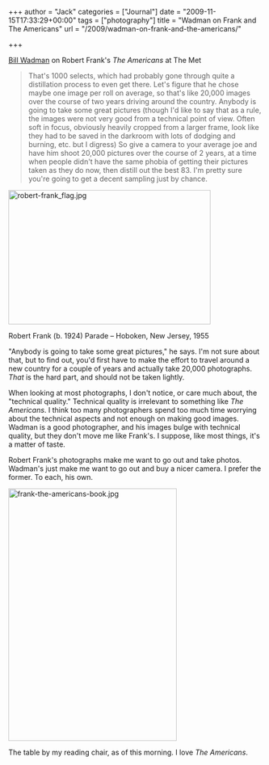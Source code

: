 +++
author = "Jack"
categories = ["Journal"]
date = "2009-11-15T17:33:29+00:00"
tags = ["photography"]
title = "Wadman on Frank and The Americans"
url = "/2009/wadman-on-frank-and-the-americans/"

+++

[Bill Wadman][1] on Robert Frank's _The Americans_ at The Met

> That's 1000 selects, which had probably gone through quite a distillation process to even get there. Let's figure that he chose maybe one image per roll on average, so that's like 20,000 images over the course of two years driving around the country. Anybody is going to take some great pictures (though I'd like to say that as a rule, the images were not very good from a technical point of view. Often soft in focus, obviously heavily cropped from a larger frame, look like they had to be saved in the darkroom with lots of dodging and burning, etc. but I digress) So give a camera to your average joe and have him shoot 20,000 pictures over the course of 2 years, at a time when people didn't have the same phobia of getting their pictures taken as they do now, then distill out the best 83. I'm pretty sure you're going to get a decent sampling just by chance. 

<img src="/files/robert-frank_flag.jpg" alt="robert-frank_flag.jpg" width="400" height="266" border="0" />
  
<span class="photo_caption">Robert Frank (b. 1924) Parade &#8211; Hoboken, New Jersey, 1955</span>

"Anybody is going to take some great pictures," he says. I'm not sure about that, but to find out, you'd first have to make the effort to travel around a new country for a couple of years and actually take 20,000 photographs. _That_ is the hard part, and should not be taken lightly.

When looking at most photographs, I don't notice, or care much about, the "technical quality." Technical quality is irrelevant to something like _The Americans_. I think too many photographers spend too much time worrying about the technical aspects and not enough on making good images. Wadman is a good photographer, and his images bulge with technical quality, but they don't move me like Frank's. I suppose, like most things, it's a matter of taste.

Robert Frank's photographs make me want to go out and take photos. Wadman's just make me want to go out and buy a nicer camera. I prefer the former. To each, his own.

<img src="/files/frank-the-americans-book.jpg" alt="frank-the-americans-book.jpg" width="333" height="500" border="0" />
  
<span class="photo_caption">The table by my reading chair, as of this morning. I love <em>The Americans</em>.</span>

 [1]: http://www.ontakingpictures.com/2009/11/robert-frank-the-americans---a.html